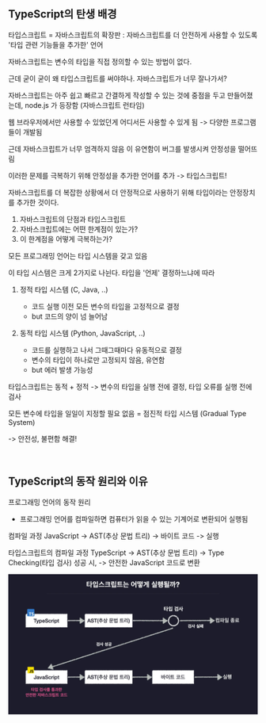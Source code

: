## TypeScript의 탄생 배경

타입스크립트 = 자바스크립트의 확장판
: 자바스크립트를 더 안전하게 사용할 수 있도록 '타입 관련 기능들을 추가한' 언어

자바스크립트는 변수의 타입을 직접 정의할 수 있는 방법이 없다.

근데 굳이 굳이 왜 타입스크립트를 써야하나. 자바스크립트가 너무 잘나가서?

자바스크립트는 아주 쉽고 빠르고 간결하게 작성할 수 있는 것에 중점을 두고 만들어졌는데, node.js 가 등장함 (자바스크립트 런타임)

웹 브라우저에서만 사용할 수 있었던게 어디서든 사용할 수 있게 됨 -> 다양한 프로그램들이 개발됨

근데 자바스크립트가 너무 엄격하지 않음 이 유연함이 버그를 발생시켜 안정성을 떨어뜨림

이러한 문제를 극복하기 위해 안정성을 추가한 언어를 추가 -> 타입스크립트!

자바스크립트를 더 복잡한 상황에서 더 안정적으로 사용하기 위해 타입이라는 안정장치를 추가한 것이다.

1. 자바스크립트의 단점과 타입스크립트
2. 자바스크립트에는 어떤 한계점이 있는가?
3. 이 한계점을 어떻게 극복하는가?

모든 프로그래밍 언어는 타입 시스템을 갖고 있음

이 타입 시스템은 크게 2가지로 나뉜다. 타입을 '언제' 결정하느냐에 따라

1. 정적 타입 시스템 (C, Java, ..)

   - 코드 실행 이전 모든 변수의 타입을 고정적으로 결정
   - but 코드의 양이 넘 늘어남

2. 동적 타입 시스템 (Python, JavaScript, ..)

   - 코드를 실행하고 나서 그때그때마다 유동적으로 결정
   - 변수의 타입이 하나로만 고정되지 않음, 유연함
   - but 에러 발생 가능성

타입스크립트는 동적 + 정적
-> 변수의 타입을 실행 전에 결정, 타입 오류를 실행 전에 검사

모든 변수에 타입을 일일이 지정할 필요 없음 = 점진적 타입 시스템 (Gradual Type System)

-> 안전성, 불편함 해결!

<br/>

## TypeScript의 동작 원리와 이유

프로그래밍 언어의 동작 원리

- 프로그래밍 언어를 컴파일하면 컴퓨터가 읽을 수 있는 기계어로 변환되어 실행됨

컴파일 과정
JavaScript -> AST(추상 문법 트리) -> 바이트 코드 -> 실행

타입스크립트의 컴파일 과정
TypeScript -> AST(추상 문법 트리) -> Type Checking(타입 검사) 성공 시, -> 안전한 JavaScript 코드로 변환

![alt text](assets/image.png)

